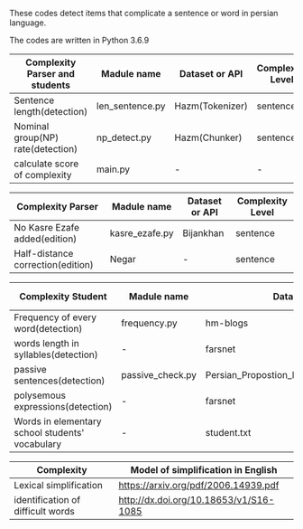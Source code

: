These codes detect items that complicate a sentence or word in persian language.

The codes are written in Python 3.6.9 


Complexity Parser and students| Madule name | Dataset or API | Complexity Level
--- | --- | --- | ---
Sentence length(detection)| len_sentence.py | Hazm(Tokenizer) | sentence
Nominal group(NP) rate(detection) | np_detect.py | Hazm(Chunker) | sentence
calculate score of complexity | main.py | - | - |

Complexity Parser| Madule name | Dataset or API | Complexity Level
--- | --- | --- | ---
No Kasre Ezafe added(edition)| kasre_ezafe.py | Bijankhan | sentence
Half-distance correction(edition)| Negar | - | sentence


Complexity Student| Madule name | Dataset or API | Complexity Level
--- | --- | --- | --- 
Frequency of every word(detection)| frequency.py | hm-blogs | Lexical
words length in syllables(detection) | - | farsnet | Lexical
passive sentences(detection) | passive_check.py |Persian_Propostion_Bank_(PerPB)_V1_Data.txt|sentence
polysemous expressions(detection)| - | farsnet | Lexical 
Words in elementary school students' vocabulary| - | student.txt |Lexical

Complexity | Model of simplification in English
--- | --- |
Lexical simplification | https://arxiv.org/pdf/2006.14939.pdf
identification of difficult words | http://dx.doi.org/10.18653/v1/S16-1085
